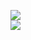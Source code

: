 [![](https://img.shields.io/badge/Made%20With-Github%20Spray-lightgrey.svg?style=for-the-badge&logo=github)](https://github.com/Annihil/github-spray#16967)  
[![](https://i.imgur.com/2DrTn0Z.gif)](https://github.com/Annihil/github-spray)
